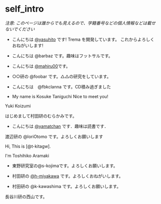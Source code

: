# self_intro

_注意: このページは誰からでも見えるので、学籍番号などの個人情報などは載せないでください_

* こんにちは [@yasuhito](https://github.com/yasuhito) です! Trema を開発しています。
  これからよろしくおねがいします!
* こんにちは @barbaz です。趣味はフットサルです。
* こんにちは [@mahiru00](https://github.com/mahiru00)です。
* ○○研の @foobar です。△△の研究をしています。
* こんにちは　@fbkclanna です。CD積み過ぎました

* My name is Kosuke Taniguchi
Nice to meet you!

Yuki Koizumi

はじめまして村田研のむらかみです。

* こんにちは [@yamatchan](https://github.com/yamatchan) です．趣味は読書です．

渡辺研の @IoriOtomo です。よろしくお願いします

Hi, This is [@t-kitagw].

I'm Toshihiko Aramaki

* 東野研究室の@s-kojimaです。よろしくお願いします。

* 村田研の [@h-miyakawa](https://github.com/h-miyakawa) です。よろしくおねがいします。
* 村田研の @k-kawashima です。よろしくお願いします。

長谷川研の西山です。

